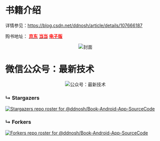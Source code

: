 # 书籍介绍
详情参见：https://blog.csdn.net/ddnosh/article/details/107666187  

购书地址：
<a href="https://item.jd.com/12696227.html">
<font color="#FF0000"><b>京东</b></font></a>    <a href="http://product.dangdang.com/28992822.html">
<font color="#FF0000"><b>当当</b></font></a>	 <a href="https://e.jd.com/30666836.html">
<font color="#FF0000"><b>电子版</b></font></a>   

<p align="center">
  <img src="http://47.93.163.221:8084/uploadimg/Material/978-7-115-54250-2/lt/54250lt.jpg" alt="封面"/>
</p>

# 微信公众号：最新技术
<p align="center">
  <img src="https://img-blog.csdnimg.cn/290d95d4d8fb47b7bb88be638b78e69b.png" alt="公众号：最新技术"/>
</p>

### &#8627; Stargazers
[![Stargazers repo roster for @ddnosh/Book-Android-App-SourceCode](https://reporoster.com/stars/ddnosh/Book-Android-App-SourceCode)](https://github.com/ddnosh/Book-Android-App-SourceCode/stargazers)

### &#8627; Forkers
[![Forkers repo roster for @ddnosh/Book-Android-App-SourceCode](https://reporoster.com/forks/ddnosh/Book-Android-App-SourceCode)](https://github.com/ddnosh/Book-Android-App-SourceCode/network/members)
